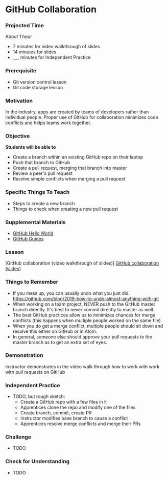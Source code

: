 # GitHub Collaboration

### Projected Time
About 1 hour
- 7 minutes for video walkthrough of slides
- 14 minutes for slides
- ___ minutes for Independent Practice

### Prerequisite
- Git version control lesson
- Git code storage lesson

### Motivation
In the industry, apps are created by teams of developers rather than individual people. Proper use of GitHub for collaboration minimizes code conflicts and helps teams work together.  

### Objective
**Students will be able to**
- Create a branch within an existing GitHub repo on their laptop
- Push that branch to GitHub
- Create a pull request, merging that branch into master
- Review a peer's pull request
- Resolve simple conflicts when merging a pull request

### Specific Things To Teach
- Steps to create a new branch
- Things to check when creating a new pull request

### Supplemental Materials
- [GitHub Hello World](https://guides.github.com/activities/hello-world/)
- [GitHub Guides](https://guides.github.com/)

### Lesson
[GitHub collaboration (video walkthrough of slides)]
[GitHub collaboration (slides)](https://docs.google.com/presentation/d/1dGsFDog3uUq0XwVMCbYRJucPuzBWTFCawdas2r6fBdA/edit#slide=id.p)

### Things to Remember
- If you mess up, you can usually undo what you just did. https://github.com/blog/2019-how-to-undo-almost-anything-with-git
- When working on a team project, NEVER push to the GitHub master branch directly. It's best to never commit directly to master as well.
- The best GitHub practices allow us to minimizes chances for merge conflicts (this happens when multiple people worked on the same file)
- When you do get a merge conflict, multiple people should sit down and resolve this either on GitHub or in Atom.
- In general, someone else should approve your pull requests to the master branch as to get an extra set of eyes.  

### Demonstration
Instructor demonstrates in the video walk through how to work with work with pull requests on GitHub

### Independent Practice  
- TODO, but rough sketch:
    - Create a GitHub repo with a few files in it
    - Apprentices clone the repo and modify one of the files
    - Create branch, commit, create PR
    - Instructor modifies base branch to cause a conflict
    - Apprentices resolve merge conflicts and merge their PRs

### Challenge
- TODO

### Check for Understanding
- TODO
